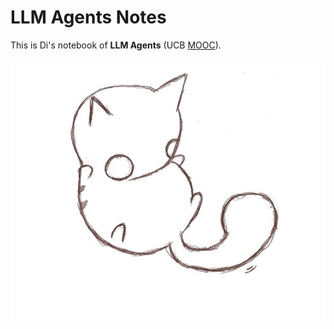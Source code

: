# LLM Agents Notes

This is Di's notebook of **LLM Agents** (UCB [MOOC](https://llmagents-learning.org/f24)).

![intro](./assets/images/catoverview.jpg)
